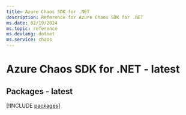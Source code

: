```yaml
---
title: Azure Chaos SDK for .NET
description: Reference for Azure Chaos SDK for .NET
ms.date: 02/19/2024
ms.topic: reference
ms.devlang: dotnet
ms.service: chaos
---
```

# Azure Chaos SDK for .NET - latest
## Packages - latest
[!INCLUDE [packages](chaos-index.md)]